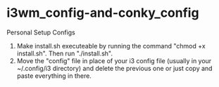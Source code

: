 # i3wm_config-and-conky_config
Personal Setup Configs

1. Make install.sh executeable by running the command "chmod +x install.sh". Then run "./install.sh".
2. Move the "config" file in place of your i3 config file (usually in your ~/.config/i3 directory) and delete the previous one or just copy and paste everything in there. 

